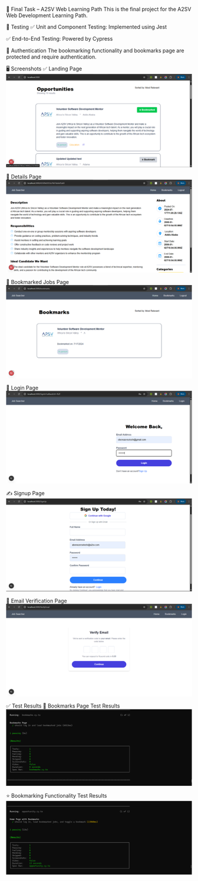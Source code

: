 💼 Final Task – A2SV Web Learning Path
This is the final project for the A2SV Web Development Learning Path.

🧪 Testing
✅ Unit and Component Testing: Implemented using Jest

✅ End-to-End Testing: Powered by Cypress

🔐 Authentication
The bookmarking functionality and bookmarks page are protected and require authentication.

🖥️ Screenshots
✅ Landing Page
![landing page](screenshots/Screenshot%202025-07-29%20045642.png)

📄 Details Page
![details page](screenshots/Screenshot%202025-07-29%20050558.png)

📌 Bookmarked Jobs Page
![bookmarked jobs page](screenshots/Screenshot%202025-07-29%20045707.png)

🔐 Login Page
![login page](screenshots/Screenshot%202025-07-29%20050729.png)

✍️ Signup Page
![signup page](screenshots/Screenshot%202025-07-29%20050853.png)

📧 Email Verification Page
![verify email](screenshots/Screenshot%202025-07-29%20051044.png)

✅ Test Results
📌 Bookmarks Page Test Results
![bookmarkpage test results](screenshots/Screenshot%202025-07-29%20052123.png)

⭐ Bookmarking Functionality Test Results
![bookmarking functionality test results](screenshots/Screenshot%202025-07-29%20052140.png)